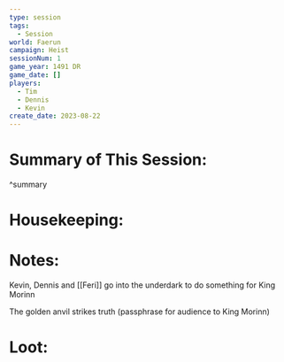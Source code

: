 ```yaml
---
type: session
tags:
  - Session
world: Faerun
campaign: Heist
sessionNum: 1
game_year: 1491 DR
game_date: []
players:
  - Tim
  - Dennis
  - Kevin
create_date: 2023-08-22
---
```


# Summary of This Session:

^summary

# Housekeeping:

# Notes:
Kevin, Dennis and [[Feri]] go into the underdark to do something for King Morinn

The golden anvil strikes truth (passphrase for audience to King Morinn)
# Loot:
